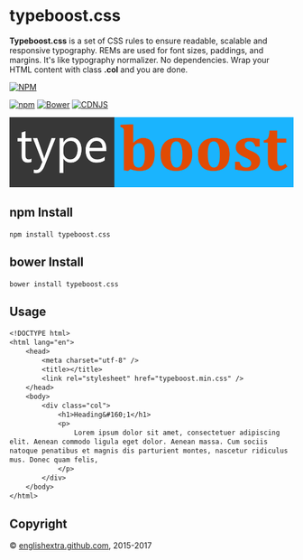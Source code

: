 # typeboost.css

**Typeboost.css** is a set of CSS rules to ensure readable, scalable and responsive typography. REMs are used for font sizes, paddings, and margins. It's like typography normalizer. No dependencies. Wrap your HTML content with class **.col** and you are done.

[![NPM](https://nodei.co/npm/typeboost.css.png?downloads=true)](https://nodei.co/npm/typeboost.css/)

[![npm](https://img.shields.io/npm/v/typeboost.css.svg)](https://github.com/englishextra/typeboost.css)
[![Bower](https://img.shields.io/bower/v/typeboost.css.svg)](https://github.com/englishextra/typeboost.css)
[![CDNJS](https://img.shields.io/cdnjs/v/typeboost.css.svg)](https://cdnjs.com/libraries/typeboost.css)

[![Typeboost.css](https://github.com/englishextra/typeboost.css/raw/master/img/typeboost.css-logo-1DB5FC-935x230.png)](https://github.com/englishextra/typeboost.css)

## npm Install

```
npm install typeboost.css
```

## bower Install

```
bower install typeboost.css
```

## Usage

```
<!DOCTYPE html>
<html lang="en">
	<head>
		<meta charset="utf-8" />
		<title></title>
		<link rel="stylesheet" href="typeboost.min.css" />
	</head>
	<body>
		<div class="col">
			<h1>Heading&#160;1</h1>
			<p>
				Lorem ipsum dolor sit amet, consectetuer adipiscing elit. Aenean commodo ligula eget dolor. Aenean massa. Cum sociis natoque penatibus et magnis dis parturient montes, nascetur ridiculus mus. Donec quam felis,
			</p>
		</div>
	</body>
</html>
```

## Copyright

© [englishextra.github.com](https://englishextra.github.com/), 2015-2017